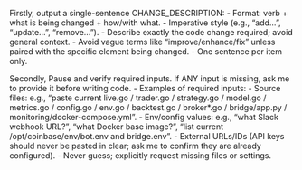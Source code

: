 Firstly, output a single-sentence CHANGE_DESCRIPTION: - Format: verb + what is being changed + how/with what. - Imperative style (e.g., “add…”, “update…”, “remove…”). - Describe exactly the code change required; avoid general context. - Avoid vague terms like “improve/enhance/fix” unless paired with the specific element being changed. - One sentence per item only. 

Secondly, Pause and verify required inputs. If ANY input is missing, ask me to provide it before writing code. - Examples of required inputs: - Source files: e.g., “paste current live.go / trader.go / strategy.go / model.go / metrics.go / config.go / env.go / backtest.go / broker*.go / bridge/app.py / monitoring/docker-compose.yml”. - Env/config values: e.g., “what Slack webhook URL?”, “what Docker base image?”, “list current /opt/coinbase/env/bot.env and bridge.env”. - External URLs/IDs (API keys should never be pasted in clear; ask me to confirm they are already configured). - Never guess; explicitly request missing files or settings.